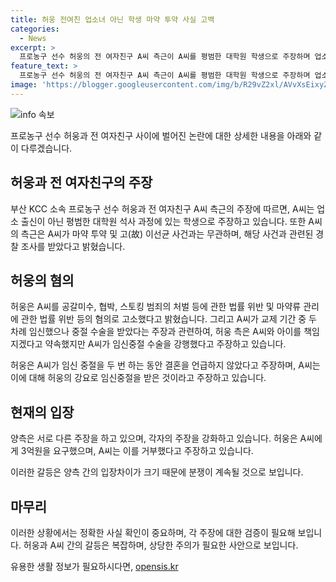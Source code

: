 ```yaml
---
title: 허웅 전여친 업소녀 아닌 학생 마약 투약 사실 고백
categories:
  - News
excerpt: >
  프로농구 선수 허웅의 전 여자친구 A씨 측근이 A씨를 평범한 대학원 학생으로 주장하며 업소 출신 주장을 부인하였다. 또한, A씨의 과거 마약 투약 및 이선균 사건 연루 의혹에 대해서는 현재는 끝난 사건이라고 말하며 무관하다고 주장했다. 그러나 허웅 측은 A씨를 공갈미수, 협박, 스토킹, 마약류 관리 등의 혐의로 고소했으며, A씨는 임신 중절 수술 모두 허웅의 강요로 이뤄졌다는 입장이다. A씨는 허웅이 책임을 회피하고 3억원을 요구했다고 주장하고 있다.
feature_text: >
  프로농구 선수 허웅의 전 여자친구 A씨 측근이 A씨를 평범한 대학원 학생으로 주장하며 업소 출신 주장을 부인하였다. 또한, A씨의 과거 마약 투약 및 이선균 사건 연루 의혹에 대해서는 현재는 끝난 사건이라고 말하며 무관하다고 주장했다. 그러나 허웅 측은 A씨를 공갈미수, 협박, 스토킹, 마약류 관리 등의 혐의로 고소했으며, A씨는 임신 중절 수술 모두 허웅의 강요로 이뤄졌다는 입장이다. A씨는 허웅이 책임을 회피하고 3억원을 요구했다고 주장하고 있다.
image: 'https://blogger.googleusercontent.com/img/b/R29vZ2xl/AVvXsEixyZcFfHzMRdzZMjFBmAUKJYCLCGyLL1o632UiGVXcaFdKo_bkvkuCioo0uUKlGfBVcT3P84aROyZIXSBEx3Aw5nCQ3pTgDom1WDC4m8eifvWiAmWEEVb4x6G_l8C0QH225ldMjyaFvpxGEBGNO37VmDTDMHGhJPq73UglMfDca1-0aw/s1600/blogspot.png'
---
```


<p><img src="https://blogger.googleusercontent.com/img/b/R29vZ2xl/AVvXsEixyZcFfHzMRdzZMjFBmAUKJYCLCGyLL1o632UiGVXcaFdKo_bkvkuCioo0uUKlGfBVcT3P84aROyZIXSBEx3Aw5nCQ3pTgDom1WDC4m8eifvWiAmWEEVb4x6G_l8C0QH225ldMjyaFvpxGEBGNO37VmDTDMHGhJPq73UglMfDca1-0aw/s1600/blogspot.png" alt="info 속보" /></p>

<p>프로농구 선수 허웅과 전 여자친구 사이에 벌어진 논란에 대한 상세한 내용을 아래와 같이 다루겠습니다.</p>

<h2 data-ke-size="size26">허웅과 전 여자친구의 주장</h2>

<p>부산 KCC 소속 프로농구 선수 허웅과 전 여자친구 A씨 측근의 주장에 따르면, A씨는 업소 출신이 아닌 평범한 대학원 석사 과정에 있는 학생으로 주장하고 있습니다. 또한 A씨의 측근은 A씨가 마약 투약 및 고(故) 이선균 사건과는 무관하며, 해당 사건과 관련된 경찰 조사를 받았다고 밝혔습니다.</p>

<h2 data-ke-size="size26">허웅의 혐의</h2>

<p>허웅은 A씨를 공갈미수, 협박, 스토킹 범죄의 처벌 등에 관한 법률 위반 및 마약류 관리에 관한 법률 위반 등의 혐의로 고소했다고 밝혔습니다. 그리고 A씨가 교제 기간 중 두 차례 임신했으나 중절 수술을 받았다는 주장과 관련하여, 허웅 측은 A씨와 아이를 책임지겠다고 약속했지만 A씨가 임신중절 수술을 강행했다고 주장하고 있습니다.</p>

<p>허웅은 A씨가 임신 중절을 두 번 하는 동안 결혼을 언급하지 않았다고 주장하며, A씨는 이에 대해 허웅의 강요로 임신중절을 받은 것이라고 주장하고 있습니다.</p>

<h2 data-ke-size="size26">현재의 입장</h2>

<p>양측은 서로 다른 주장을 하고 있으며, 각자의 주장을 강화하고 있습니다. 허웅은 A씨에게 3억원을 요구했으며, A씨는 이를 거부했다고 주장하고 있습니다.</p>

<p>이러한 갈등은 양측 간의 입장차이가 크기 때문에 분쟁이 계속될 것으로 보입니다.</p>

<h2 data-ke-size="size26">마무리</h2>

<p>이러한 상황에서는 정확한 사실 확인이 중요하며, 각 주장에 대한 검증이 필요해 보입니다. 허웅과 A씨 간의 갈등은 복잡하며, 상당한 주의가 필요한 사안으로 보입니다.</p>
유용한 생활 정보가 필요하시다면, <a href="https://opensis.kr" rel="dofollow">opensis.kr</a>


